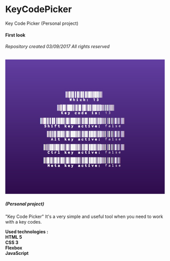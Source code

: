 # KeyCodePicker
Key Code Picker (Personal project)
#### First look
###### Repository created 03/09/2017 All rights reserved 

![alt-текст](https://github.com/serg-gavel/KeyCodePicker/blob/master/KeyCodePicker%20-%20S.Gavelyuk.jpg)
##### (Personal project)   
"Key Code Picker" It's a very simple and useful tool when you need to work with a key codes.  

__Used technologies :__   
**HTML 5**  
**CSS 3**   
**Flexbox**  
**JavaScript**  

